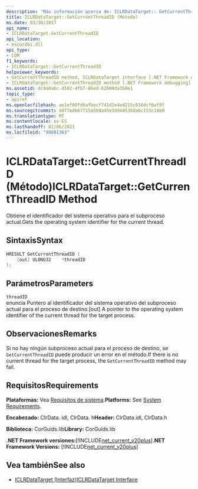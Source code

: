 ```yaml
---
description: 'Más información acerca de: ICLRDataTarget:: GetCurrentThreadID (método)'
title: ICLRDataTarget::GetCurrentThreadID (Método)
ms.date: 03/30/2017
api_name:
- ICLRDataTarget.GetCurrentThreadID
api_location:
- mscordbi.dll
api_type:
- COM
f1_keywords:
- ICLRDataTarget::GetCurrentThreadID
helpviewer_keywords:
- GetCurrentThreadID method, ICLRDataTarget interface [.NET Framework debugging]
- ICLRDataTarget::GetCurrentThreadID method [.NET Framework debugging]
ms.assetid: dc9a0a6c-d592-4fb7-86ed-62684da3b0e1
topic_type:
- apiref
ms.openlocfilehash: ae1ef00fd6afbecf741d1e4ed215c816dcf6af8f
ms.sourcegitcommit: ddf7edb67715a5b9a45e3dd44536dabc153c1de0
ms.translationtype: MT
ms.contentlocale: es-ES
ms.lasthandoff: 02/06/2021
ms.locfileid: "99801363"
---
```

# <a name="iclrdatatargetgetcurrentthreadid-method"></a><span data-ttu-id="6dd26-103">ICLRDataTarget::GetCurrentThreadID (Método)</span><span class="sxs-lookup"><span data-stu-id="6dd26-103">ICLRDataTarget::GetCurrentThreadID Method</span></span>

<span data-ttu-id="6dd26-104">Obtiene el identificador del sistema operativo para el subproceso actual.</span><span class="sxs-lookup"><span data-stu-id="6dd26-104">Gets the operating system identifier for the current thread.</span></span>  
  
## <a name="syntax"></a><span data-ttu-id="6dd26-105">Sintaxis</span><span class="sxs-lookup"><span data-stu-id="6dd26-105">Syntax</span></span>  
  
```cpp  
HRESULT GetCurrentThreadID (  
    [out] ULONG32    *threadID  
);  
```  
  
## <a name="parameters"></a><span data-ttu-id="6dd26-106">Parámetros</span><span class="sxs-lookup"><span data-stu-id="6dd26-106">Parameters</span></span>  

 `threadID`  
 <span data-ttu-id="6dd26-107">enuncia Puntero al identificador del sistema operativo del subproceso actual para el proceso de destino.</span><span class="sxs-lookup"><span data-stu-id="6dd26-107">[out] A pointer to the operating system identifier of the current thread for the target process.</span></span>  
  
## <a name="remarks"></a><span data-ttu-id="6dd26-108">Observaciones</span><span class="sxs-lookup"><span data-stu-id="6dd26-108">Remarks</span></span>  

 <span data-ttu-id="6dd26-109">Si no hay ningún subproceso actual para el proceso de destino, se `GetCurrentThreadID` puede producir un error en el método.</span><span class="sxs-lookup"><span data-stu-id="6dd26-109">If there is no current thread for the target process, the `GetCurrentThreadID` method may fail.</span></span>  
  
## <a name="requirements"></a><span data-ttu-id="6dd26-110">Requisitos</span><span class="sxs-lookup"><span data-stu-id="6dd26-110">Requirements</span></span>  

 <span data-ttu-id="6dd26-111">**Plataformas:** Vea [Requisitos de sistema](../../get-started/system-requirements.md).</span><span class="sxs-lookup"><span data-stu-id="6dd26-111">**Platforms:** See [System Requirements](../../get-started/system-requirements.md).</span></span>  
  
 <span data-ttu-id="6dd26-112">**Encabezado:** ClrData. idl, ClrData. h</span><span class="sxs-lookup"><span data-stu-id="6dd26-112">**Header:** ClrData.idl, ClrData.h</span></span>  
  
 <span data-ttu-id="6dd26-113">**Biblioteca:** CorGuids.lib</span><span class="sxs-lookup"><span data-stu-id="6dd26-113">**Library:** CorGuids.lib</span></span>  
  
 <span data-ttu-id="6dd26-114">**.NET Framework versiones:**[!INCLUDE[net_current_v20plus](../../../../includes/net-current-v20plus-md.md)]</span><span class="sxs-lookup"><span data-stu-id="6dd26-114">**.NET Framework Versions:** [!INCLUDE[net_current_v20plus](../../../../includes/net-current-v20plus-md.md)]</span></span>  
  
## <a name="see-also"></a><span data-ttu-id="6dd26-115">Vea también</span><span class="sxs-lookup"><span data-stu-id="6dd26-115">See also</span></span>

- [<span data-ttu-id="6dd26-116">ICLRDataTarget (Interfaz)</span><span class="sxs-lookup"><span data-stu-id="6dd26-116">ICLRDataTarget Interface</span></span>](iclrdatatarget-interface.md)
